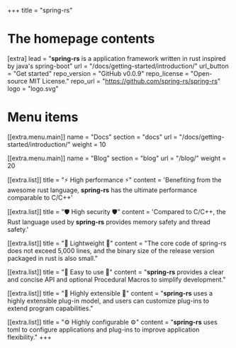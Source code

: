 +++
title = "spring-rs"


# The homepage contents
[extra]
lead = "<b>spring-rs</b> is a application framework written in rust inspired by java's spring-boot"
url = "/docs/getting-started/introduction/"
url_button = "Get started"
repo_version = "GitHub v0.0.9"
repo_license = "Open-source MIT License."
repo_url = "https://github.com/spring-rs/spring-rs"
logo = "logo.svg"

# Menu items
[[extra.menu.main]]
name = "Docs"
section = "docs"
url = "/docs/getting-started/introduction/"
weight = 10

[[extra.menu.main]]
name = "Blog"
section = "blog"
url = "/blog/"
weight = 20

[[extra.list]]
title = "⚡️ High performance ⚡️"
content = 'Benefiting from the awesome rust language, <b>spring-rs</b> has the ultimate performance comparable to C/C++'

[[extra.list]]
title = "🛡️ High security 🛡️"
content = 'Compared to C/C++, the Rust language used by <b>spring-rs</b> provides memory safety and thread safety.'

[[extra.list]]
title = "🔨 Lightweight 🔨"
content = "The core code of spring-rs does not exceed 5,000 lines, and the binary size of the release version packaged in rust is also small."

[[extra.list]]
title = "🔧 Easy to use 🔧"
content = "<b>spring-rs</b> provides a clear and concise API and optional Procedural Macros to simplify development."

[[extra.list]]
title = "🔌 Highly extensible 🔌"
content = "<b>spring-rs</b> uses a highly extensible plug-in model, and users can customize plug-ins to extend program capabilities."

[[extra.list]]
title = "⚙️ Highly configurable ⚙️"
content = "<b>spring-rs</b> uses toml to configure applications and plug-ins to improve application flexibility."
+++
